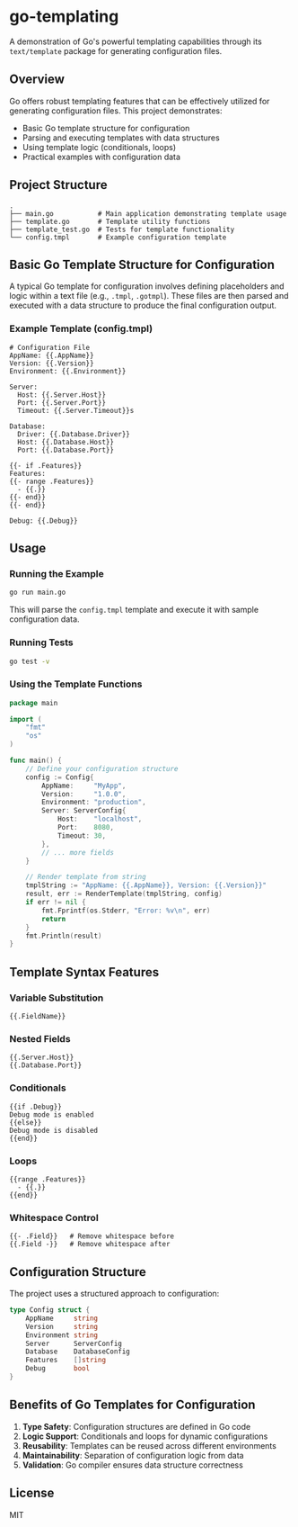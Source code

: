 # go-templating

A demonstration of Go's powerful templating capabilities through its `text/template` package for generating configuration files.

## Overview

Go offers robust templating features that can be effectively utilized for generating configuration files. This project demonstrates:

- Basic Go template structure for configuration
- Parsing and executing templates with data structures
- Using template logic (conditionals, loops)
- Practical examples with configuration data

## Project Structure

```
.
├── main.go           # Main application demonstrating template usage
├── template.go       # Template utility functions
├── template_test.go  # Tests for template functionality
└── config.tmpl       # Example configuration template
```

## Basic Go Template Structure for Configuration

A typical Go template for configuration involves defining placeholders and logic within a text file (e.g., `.tmpl`, `.gotmpl`). These files are then parsed and executed with a data structure to produce the final configuration output.

### Example Template (config.tmpl)

```
# Configuration File
AppName: {{.AppName}}
Version: {{.Version}}
Environment: {{.Environment}}

Server:
  Host: {{.Server.Host}}
  Port: {{.Server.Port}}
  Timeout: {{.Server.Timeout}}s

Database:
  Driver: {{.Database.Driver}}
  Host: {{.Database.Host}}
  Port: {{.Database.Port}}

{{- if .Features}}
Features:
{{- range .Features}}
  - {{.}}
{{- end}}
{{- end}}

Debug: {{.Debug}}
```

## Usage

### Running the Example

```bash
go run main.go
```

This will parse the `config.tmpl` template and execute it with sample configuration data.

### Running Tests

```bash
go test -v
```

### Using the Template Functions

```go
package main

import (
    "fmt"
    "os"
)

func main() {
    // Define your configuration structure
    config := Config{
        AppName:     "MyApp",
        Version:     "1.0.0",
        Environment: "production",
        Server: ServerConfig{
            Host:    "localhost",
            Port:    8080,
            Timeout: 30,
        },
        // ... more fields
    }

    // Render template from string
    tmplString := "AppName: {{.AppName}}, Version: {{.Version}}"
    result, err := RenderTemplate(tmplString, config)
    if err != nil {
        fmt.Fprintf(os.Stderr, "Error: %v\n", err)
        return
    }
    fmt.Println(result)
}
```

## Template Syntax Features

### Variable Substitution
```
{{.FieldName}}
```

### Nested Fields
```
{{.Server.Host}}
{{.Database.Port}}
```

### Conditionals
```
{{if .Debug}}
Debug mode is enabled
{{else}}
Debug mode is disabled
{{end}}
```

### Loops
```
{{range .Features}}
  - {{.}}
{{end}}
```

### Whitespace Control
```
{{- .Field}}   # Remove whitespace before
{{.Field -}}   # Remove whitespace after
```

## Configuration Structure

The project uses a structured approach to configuration:

```go
type Config struct {
    AppName     string
    Version     string
    Environment string
    Server      ServerConfig
    Database    DatabaseConfig
    Features    []string
    Debug       bool
}
```

## Benefits of Go Templates for Configuration

1. **Type Safety**: Configuration structures are defined in Go code
2. **Logic Support**: Conditionals and loops for dynamic configurations
3. **Reusability**: Templates can be reused across different environments
4. **Maintainability**: Separation of configuration logic from data
5. **Validation**: Go compiler ensures data structure correctness

## License

MIT